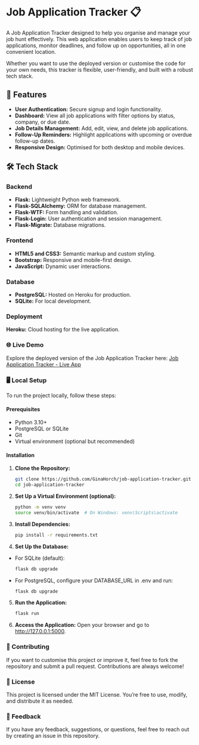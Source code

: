 # Job Application Tracker 📋

A Job Application Tracker designed to help you organise and manage your job hunt effectively. This web application enables users to keep track of job applications, monitor deadlines, and follow up on opportunities, all in one convenient location.

Whether you want to use the deployed version or customise the code for your own needs, this tracker is flexible, user-friendly, and built with a robust tech stack.

## 🚀 Features

- **User Authentication:** Secure signup and login functionality.
- **Dashboard:** View all job applications with filter options by status, company, or due date.
- **Job Details Management:** Add, edit, view, and delete job applications.
- **Follow-Up Reminders:** Highlight applications with upcoming or overdue follow-up dates.
- **Responsive Design:** Optimised for both desktop and mobile devices.

## 🛠️ Tech Stack

### Backend
- **Flask:** Lightweight Python web framework.
- **Flask-SQLAlchemy:** ORM for database management.
- **Flask-WTF:** Form handling and validation.
- **Flask-Login:** User authentication and session management.
- **Flask-Migrate:** Database migrations.
  
### Frontend
- **HTML5 and CSS3:** Semantic markup and custom styling.
- **Bootstrap:** Responsive and mobile-first design.
- **JavaScript:** Dynamic user interactions.

### Database
- **PostgreSQL:** Hosted on Heroku for production.
- **SQLite:** For local development.

### Deployment
**Heroku:** Cloud hosting for the live application.

### 🌐 Live Demo
Explore the deployed version of the Job Application Tracker here:
[Job Application Tracker - Live App](https://sis-job-app-tracker-e04920ceed08.herokuapp.com/)

### 🖥️ Local Setup
To run the project locally, follow these steps:

#### Prerequisites
- Python 3.10+
- PostgreSQL or SQLite
- Git
- Virtual environment (optional but recommended)

#### Installation
1. **Clone the Repository:**
    ```bash
    git clone https://github.com/GinaHorch/job-application-tracker.git
    cd job-application-tracker

2. **Set Up a Virtual Environment (optional):**
    ```bash
    python -m venv venv
    source venv/bin/activate  # On Windows: venv\Scripts\activate   

3. **Install Dependencies:**
   ```bash
   pip install -r requirements.txt

4. **Set Up the Database:**

- For SQLite (default):
    ```bash
    flask db upgrade
- For PostgreSQL, configure your DATABASE_URL in .env and run:
    ```bash
    flask db upgrade

5. **Run the Application:**
    ```bash
    flask run

6. **Access the Application:** Open your browser and go to http://127.0.0.1:5000.

### 🤝 Contributing
If you want to customise this project or improve it, feel free to fork the repository and submit a pull request. Contributions are always welcome!

### 📝 License
This project is licensed under the MIT License. You’re free to use, modify, and distribute it as needed.

### 💬 Feedback
If you have any feedback, suggestions, or questions, feel free to reach out by creating an issue in this repository.
